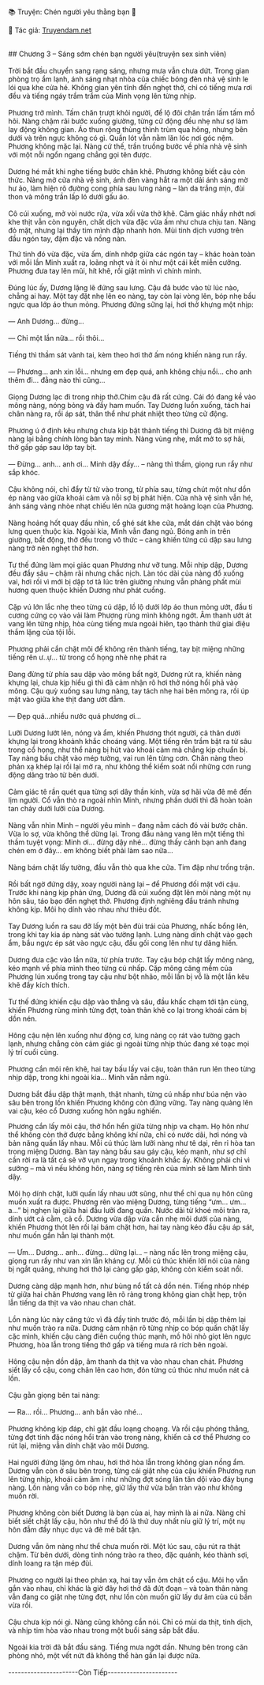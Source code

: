 📚 Truyện: Chén người yêu thằng bạn 🔞 
<br>
<p>📖 Tác giả: <a href="https://truyendam.net" target="_blank" title="Truyện sex người lớn, truyện 18+ tại Truyendam.net">Truyendam.net</a></p>
<br>
## Chương 3 – Sáng sớm chén bạn người yêu(truyện sex sinh viên)
<br></br>
Trời bắt đầu chuyển sang rạng sáng, nhưng mưa vẫn chưa dứt. Trong gian phòng trọ ẩm lạnh, ánh sáng nhạt nhòa của chiếc bóng đèn nhà vệ sinh le lói qua khe cửa hé. Không gian yên tĩnh đến nghẹt thở, chỉ có tiếng mưa rơi đều và tiếng ngáy trầm trầm của Minh vọng lên từng nhịp.
<br></br>
Phương trở mình. Tấm chăn trượt khỏi người, để lộ đôi chân trần lấm tấm mồ hôi. Nàng chậm rãi bước xuống giường, từng cử động đều nhẹ như sợ làm lay động không gian. Áo thun rộng thùng thình trùm qua hông, nhưng bên dưới và trên ngực không có gì. Quần lót vẫn nằm lăn lóc nơi góc nệm. Phương không mặc lại. Nàng cứ thế, trần truồng bước về phía nhà vệ sinh với một nỗi ngổn ngang chẳng gọi tên được.
<br></br>
Dương hé mắt khi nghe tiếng bước chân khẽ. Phương không biết cậu còn thức. Nàng mở cửa nhà vệ sinh, ánh đèn vàng hắt ra một dải ánh sáng mờ hư ảo, làm hiện rõ đường cong phía sau lưng nàng – làn da trắng mịn, đùi thon và mông trần lấp ló dưới gấu áo.
<br></br>
Cô cúi xuống, mở vòi nước rửa, vừa xối vừa thở khẽ. Cảm giác nhầy nhớt nơi khe thịt vẫn còn nguyên, chất dịch vừa đặc vừa ấm như chưa chịu tan. Nàng đỏ mặt, nhưng lại thấy tim mình đập nhanh hơn. Mùi tinh dịch vương trên đầu ngón tay, đậm đặc và nồng nàn.

Thứ tinh đó vừa đặc, vừa ấm, dính nhớp giữa các ngón tay – khác hoàn toàn với mỗi lần Minh xuất ra, loãng nhợt và ít ỏi như một cái kết miễn cưỡng. Phương đưa tay lên mũi, hít khẽ, rồi giật mình vì chính mình.
<br></br>
Đúng lúc ấy, Dương lặng lẽ đứng sau lưng. Cậu đã bước vào từ lúc nào, chẳng ai hay. Một tay đặt nhẹ lên eo nàng, tay còn lại vòng lên, bóp nhẹ bầu ngực qua lớp áo thun mỏng. Phương đứng sững lại, hơi thở khựng một nhịp:
<br></br>
— Anh Dương... đừng...
<br></br>
— Chỉ một lần nữa... rồi thôi...
<br></br>
Tiếng thì thầm sát vành tai, kèm theo hơi thở ấm nóng khiến nàng run rẩy.
<br></br>
— Phương... anh xin lỗi… nhưng em đẹp quá, anh không chịu nổi... cho anh thêm đi... đằng nào thì cũng...
<br></br>
Giọng Dương lạc đi trong nhịp thở.Chim cậu đã rất cứng. Cái đó đang kề vào mông nàng, nóng bỏng và đầy ham muốn. Tay Dương luồn xuống, tách hai chân nàng ra, rồi áp sát, thân thể như phát nhiệt theo từng cử động.
<br></br>
Phương ú ớ định kêu nhưng chưa kịp bật thành tiếng thì Dương đã bịt miệng nàng lại bằng chính lòng bàn tay mình. Nàng vùng nhẹ, mắt mở to sợ hãi, thở gấp gáp sau lớp tay bịt.
<br></br>
— Đừng… anh… anh ơi… Minh dậy đấy… – nàng thì thầm, giọng run rẩy như sắp khóc.
<br></br>
Cậu không nói, chỉ đẩy từ từ vào trong, từ phía sau, từng chút một như dồn ép nàng vào giữa khoái cảm và nỗi sợ bị phát hiện. Cửa nhà vệ sinh vẫn hé, ánh sáng vàng nhòe nhạt chiếu lên nửa gương mặt hoảng loạn của Phương.
<br></br>
Nàng hoảng hốt quay đầu nhìn, cổ ghé sát khe cửa, mắt dán chặt vào bóng lưng quen thuộc kia. Ngoài kia, Minh vẫn đang ngủ. Bóng anh in trên giường, bất động, thở đều trong vô thức – càng khiến từng cú dập sau lưng nàng trở nên nghẹt thở hơn.
<br></br>
Tư thế đứng làm mọi giác quan Phương như vỡ tung. Mỗi nhịp dập, Dương đều đẩy sâu – chậm rãi nhưng chắc nịch. Làn tóc dài của nàng đổ xuống vai, hơi rối vì mới bị dập tơ tả lúc trên giường nhưng vẫn phảng phất mùi hương quen thuộc khiến Dương như phát cuồng.
<br></br>
Cặp vú lớn lắc nhẹ theo từng cú dập, lồ lộ dưới lớp áo thun mỏng ướt, đầu ti cương cứng cọ vào vải làm Phương rùng mình không ngớt. Âm thanh ướt át vang lên từng nhịp, hòa cùng tiếng mưa ngoài hiên, tạo thành thứ giai điệu thầm lặng của tội lỗi.
<br></br>
Phương phải cắn chặt môi để không rên thành tiếng, tay bịt miệng những tiếng rên ư..ự... từ trong cổ họng nhè nhẹ phát ra
<br></br>
Đang đừng từ phía sau dập vào mông bất ngờ, Dương rút ra, khiến nàng khựng lại, chưa kịp hiểu gì thì đã cảm nhận rõ hơi thở nóng hổi phả vào mông. Cậu quỳ xuống sau lưng nàng, tay tách nhẹ hai bên mông ra, rồi úp mặt vào giữa khe thịt đang ướt đẫm.
<br></br>
— Đẹp quá...nhiều nước quá phương ơi...
<br></br>
Lưỡi Dương lướt lên, nóng và ẩm, khiến Phương thót người, cả thân dưới khựng lại trong khoảnh khắc choáng váng. Một tiếng rên trầm bật ra từ sâu trong cổ họng, như thể nàng bị hút vào khoái cảm mà chẳng kịp chuẩn bị. Tay nàng bấu chặt vào mép tường, vai run lên từng cơn. Chân nàng theo phản xạ khép lại rồi lại mở ra, như không thể kiểm soát nổi những cơn rung động dâng trào từ bên dưới.
<br></br>
Cảm giác tê rần quét qua từng sợi dây thần kinh, vừa sợ hãi vừa đê mê đến lịm người. Cổ vẫn thò ra ngoài nhìn Minh, nhưng phần dưới thì đã hoàn toàn tan chảy dưới lưỡi của Dương.
<br></br>
Nàng vẫn nhìn Minh – người yêu mình – đang nằm cách đó vài bước chân. Vừa lo sợ, vừa không thể dừng lại. Trong đầu nàng vang lên một tiếng thì thầm tuyệt vọng: Minh ơi… đừng dậy nhé… đừng thấy cảnh bạn anh đang chén em ở đây… em không biết phải làm sao nữa…
<br></br>
Nàng bám chặt lấy tường, đầu vẫn thò qua khe cửa. Tim đập như trống trận.
<br></br>
Rồi bất ngờ đứng dậy, xoay người nàng lại – để Phương đối mặt với cậu. Trước khi nàng kịp phản ứng, Dương đã cúi xuống đặt lên môi nàng một nụ hôn sâu, táo bạo đến nghẹt thở. Phương định nghiêng đầu tránh nhưng không kịp. Môi họ dính vào nhau như thiêu đốt.
<br></br>
Tay Dương luồn ra sau đỡ lấy một bên đùi trái của Phương, nhấc bổng lên, trong khi tay kia áp nàng sát vào tường lạnh. Lưng nàng dính chặt vào gạch ẩm, bầu ngực ép sát vào ngực cậu, đầu gối cong lên như tự dâng hiến.
<br></br>
Dương đưa cặc vào lần nữa, từ phía trước. Tay cậu bóp chặt lấy mông nàng, kéo mạnh về phía mình theo từng cú nhấp. Cặp mông căng mềm của Phương lún xuống trong tay cậu như bột nhão, mỗi lần bị vỗ là một lần kêu khẽ đầy kích thích. 
<br></br>
Tư thế đứng khiến cậu dập vào thẳng và sâu, đầu khấc chạm tới tận cùng, khiến Phương rùng mình từng đợt, toàn thân khẽ co lại trong khoái cảm bị dồn nén.
<br></br>
Hông cậu nện lên xuống như động cơ, lưng nàng cọ rát vào tường gạch lạnh, nhưng chẳng còn cảm giác gì ngoài từng nhịp thúc đang xé toạc mọi lý trí cuối cùng. 
<br></br>
Phương cắn môi rên khẽ, hai tay bấu lấy vai cậu, toàn thân run lên theo từng nhịp dập, trong khi ngoài kia… Minh vẫn nằm ngủ.
<br></br>
Dương bắt đầu dập thật mạnh, thật nhanh, từng cú nhấp như búa nện vào sâu bên trong lồn khiến Phương không còn đứng vững. Tay nàng quàng lên vai cậu, kéo cổ Dương xuống hôn ngấu nghiến.


Phương cắn lấy môi cậu, thở hổn hển giữa từng nhịp va chạm. Họ hôn như thể không còn thở được bằng không khí nữa, chỉ có nước dãi, hơi nóng và bản năng quấn lấy nhau. Mỗi cú thúc làm lưỡi nàng như tê dại, rên rỉ hòa tan trong miệng Dương. Bàn tay nàng bấu sau gáy cậu, kéo mạnh, như sợ chỉ cần rời ra là tất cả sẽ vỡ vụn ngay trong khoảnh khắc ấy. Không phải chỉ vì sướng – mà vì nếu không hôn, nàng sợ tiếng rên của mình sẽ làm Minh tỉnh dậy.
<br></br>
Môi họ dính chặt, lưỡi quấn lấy nhau ướt sũng, như thể chỉ qua nụ hôn cũng muốn xuất ra được. Phương rên vào miệng Dương, từng tiếng “ưm… ưm… a…” bị nghẹn lại giữa hai đầu lưỡi đang quấn. Nước dãi từ khoé môi tràn ra, dính ướt cả cằm, cả cổ. Dương vừa dập vừa cắn nhẹ môi dưới của nàng, khiến Phương thót lên rồi lại bám chặt hơn, hai tay nàng kéo đầu cậu áp sát, như muốn gắn hẳn lại thành một.
<br></br>
— Ưm... Dương... anh... đừng... dừng lại... – nàng nấc lên trong miệng cậu, giọng run rẩy như van xin lẫn kháng cự. Mỗi cú thúc khiến lời nói của nàng bị ngắt quãng, nhưng hơi thở lại càng gấp gáp, không còn kiểm soát nổi.
<br></br>
Dương càng dập mạnh hơn, như bùng nổ tất cả dồn nén. Tiếng nhóp nhép từ giữa hai chân Phương vang lên rõ ràng trong không gian chật hẹp, trộn lẫn tiếng da thịt va vào nhau chan chát.
<br></br>
Lồn nàng lúc này căng tức vì đã đầy tinh trước đó, mỗi lần bị dập thêm lại như muốn trào ra nữa. Dương cảm nhận rõ từng nhịp co bóp quấn chặt lấy cặc mình, khiến cậu càng điên cuồng thúc mạnh, mồ hôi nhỏ giọt lên ngực Phương, hòa lẫn trong tiếng thở gấp và tiếng mưa rả rích bên ngoài.
<br></br>
Hông cậu nện dồn dập, âm thanh da thịt va vào nhau chan chát. Phương siết lấy cổ cậu, cong chân lên cao hơn, đón từng cú thúc như muốn nát cả lồn.
<br></br>
Cậu gằn giọng bên tai nàng:
<br></br>
— Ra... rồi... Phương... anh bắn vào nhé...
<br></br>
Phương không kịp đáp, chỉ gật đầu loạng choạng. Và rồi cậu phóng thẳng, từng đợt tinh đặc nóng hổi tràn vào trong nàng, khiến cả cơ thể Phương co rút lại, miệng vẫn dính chặt vào môi Dương.
<br></br>
Hai người đứng lặng ôm nhau, hơi thở hòa lẫn trong không gian nồng ẩm. Dương vẫn còn ở sâu bên trong, từng cái giật nhẹ của cậu khiến Phương run lên từng nhịp, khoái cảm âm ỉ như những đợt sóng lăn tăn dội vào đáy bụng nàng. Lồn nàng vẫn co bóp nhẹ, giữ lấy thứ vừa bắn tràn vào như không muốn rời.
<br></br>
Phương không còn biết Dương là bạn của ai, hay mình là ai nữa. Nàng chỉ biết siết chặt lấy cậu, hôn như thể đó là thứ duy nhất níu giữ lý trí, một nụ hôn đẫm đầy nhục dục và đê mê bất tận.
<br></br>
Dương vẫn ôm nàng như thể chưa muốn rời. Một lúc sau, cậu rút ra thật chậm. Từ bên dưới, dòng tinh nóng trào ra theo, đặc quánh, kéo thành sợi, dính loang ra tận mép đùi.
<br></br>
Phương co người lại theo phản xạ, hai tay vẫn ôm chặt cổ cậu. Môi họ vẫn gắn vào nhau, chỉ khác là giờ đây hơi thở đã đứt đoạn – và toàn thân nàng vẫn đang co giật nhẹ từng đợt, như lồn còn muốn giữ lấy dư âm của cú bắn vừa rồi.
<br></br>
Cậu chưa kịp nói gì. Nàng cũng không cần nói. Chỉ có mùi da thịt, tinh dịch, và nhịp tim hòa vào nhau trong một buổi sáng sắp bắt đầu.
<br></br>
Ngoài kia trời đã bắt đầu sáng. Tiếng mưa ngớt dần. Nhưng bên trong căn phòng nhỏ, một vết nứt đã không thể hàn gắn lại được nữa.
<br></br>
----------------------Còn Tiếp----------------------
<!-- truyện sex vợ bạn, vợ bạn ngon quá, hiếp dâm vợ bạn tại nhà, bạn chồng đụ vợ, truyện sex sinh viên, truyện sex xóm trọ,truyện sex hiếp dâm,truyện 18+,Truyện sex người lớn, Truyendam.net -->

